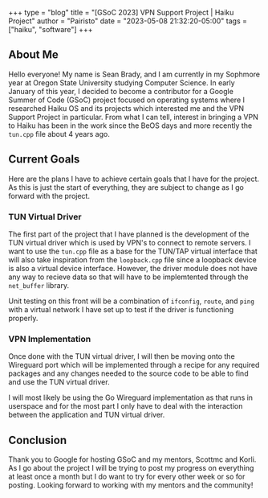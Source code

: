 +++
type = "blog"
title = "[GSoC 2023] VPN Support Project | Haiku Project"
author = "Pairisto"
date = "2023-05-08 21:32:20-05:00"
tags = ["haiku", "software"]
+++

## About Me
Hello everyone! My name is Sean Brady, and I am currently in my Sophmore year at Oregon State University studying Computer Science. In early January of this year, I decided to become a contributor for a Google Summer of Code (GSoC) project focused on operating systems where I researched Haiku OS and its projects which interested me and the VPN Support Project in particular. From what I can tell, interest in bringing a VPN to Haiku has been in the work since the BeOS days and more recently the `tun.cpp` file about 4 years ago.

## Current Goals
Here are the plans I have to achieve certain goals that I have for the project. As this is just the start of everything, they are subject to change as I go forward with the project.

### TUN Virtual Driver
The first part of the project that I have planned is the development of the TUN virtual driver which is used by VPN's to connect to remote servers. I want to use the `tun.cpp` file as a base for the TUN/TAP virtual interface that will also take inspiration from the `loopback.cpp` file since a loopback device is also a virtual device interface. However, the driver module does not have any way to recieve data so that will have to be implemtented through the `net_buffer` library. 

Unit testing on this front will be a combination of `ifconfig`, `route`, and `ping` with a virtual network I have set up to test if the driver is functioning properly. 

### VPN Implementation
Once done with the TUN virtual driver, I will then be moving onto the Wireguard port which will be implemented through a recipe for any required packages and any changes needed to the source code to be able to find and use the TUN virtual driver.

I will most likely be using the Go Wireguard implementation as that runs in userspace and for the most part I only have to deal with the interaction between the application and TUN virtual driver.

## Conclusion
Thank you to Google for hosting GSoC and my mentors, Scottmc and Korli. As I go about the project I will be trying to post my progress on everything at least once a month but I do want to try for every other week or so for posting. Looking forward to working with my mentors and the community!
